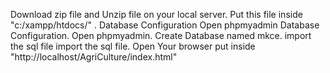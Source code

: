  Download zip file and Unzip file on your local server.
 Put this file inside "c:/xampp/htdocs/" .
 Database Configuration
Open phpmyadmin
 Database Configuration.
Open phpmyadmin.
Create Database named mkce.
import the sql file
import the sql file.
Open Your browser put inside "http://localhost/AgriCulture/index.html"
